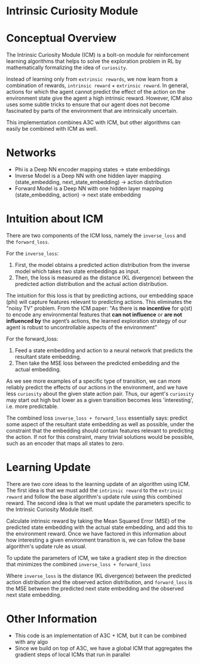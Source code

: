 # Intrinsic Curiosity Module

# Conceptual Overview

The Intrinsic Curiosity Module (ICM) is a bolt-on module for reinforcement learning algorithms that helps to solve the exploration problem in RL by mathematically formalizing the idea of `curiosity`.

Instead of learning only from `extrinsic rewards`, we now learn from a combination of rewards, `intrinsic reward` + `extrinsic reward`. In general, actions for which the agent cannot predict the effect of the action on the environment state give the agent a high intrinsic reward. However, ICM also uses some subtle tricks to ensure that our agent does not become fascinated by parts of the environment that are intrinsically uncertain.

This implementation combines A3C with ICM, but other algorithms can easily be combined with ICM as well.

# Networks

- Phi is a Deep NN encoder mapping states -> state embeddings
- Inverse Model is a Deep NN with one hidden layer mapping (state_embedding, next_state_embedding) -> action distribution
- Forward Model is a Deep NN with one hidden layer mapping (state_embedding, action) -> next state embedding

# Intuition about ICM

There are two components of the ICM loss, namely the `inverse_loss` and the `forward_loss`.

For the `inverse_loss`:

1. First, the model obtains a predicted action distribution from the inverse model which takes two state embeddings as input.
2. Then, the loss is measured as the distance (KL divergence) between the predicted action distribution and the actual action distribution.

The intuition for this loss is that by predicting actions, our embedding space (phi) will capture features relevant to predicting actions. This eliminates the "noisy TV" problem. From the ICM paper: "As there is **no incentive** for φ(st) to encode any environmental features that **can not influence** or **are not influenced by** the agent’s actions, the learned exploration strategy of our agent is robust to uncontrollable aspects of the environment"

For the forward_loss:

1. Feed a state embedding and action to a neural network that predicts the resultant state embedding.
2. Then take the MSE loss between the predicted embedding and the actual embedding.

As we see more examples of a specific type of transition, we can more reliably predict the effects of our actions in the environment, and we have less `curiosity` about the given state action pair. Thus, our agent's `curiosity` may start out high but lower as a given transition becomes less 'interesting', i.e. more predictable.

The combined loss `inverse_loss + forward_loss` essentially says: predict some aspect of the resultant state embedding as well as possible, under the constraint that the embedding should contain features relevant to predicting the action. If not for this constraint, many trivial solutions would be possible, such as an encoder that maps all states to zero.

# Learning Update

There are two core ideas to the learning update of an algorithm using ICM. The first idea is that we must add the `intrinsic reward` to the `extrinsic reward` and follow the base algorithm's update rule using this combined reward. The second idea is that we must update the parameters specific to the Intrinsic Curiosity Module itself.

Calculate intrinsic reward by taking the Mean Squared Error (MSE) of the predicted state embedding with the actual state embedding, and add this to the environment reward. Once we have factored in this information about how interesting a given environment transition is, we can follow the base algorithm's update rule as usual.

To update the parameters of ICM, we take a gradient step in the direction that minimizes the combined `inverse_loss + forward_loss`

Where `inverse_loss` is the distance (KL divergence) between the predicted action distribution and the observed action distribution, and `forward_loss` is the MSE between the predicted next state embedding and the observed next state embedding.

# Other Information

- This code is an implementation of A3C + ICM, but it can be combined with any algo
- Since we build on top of A3C, we have a global ICM that aggregates the gradient steps of local ICMs that run in parallel